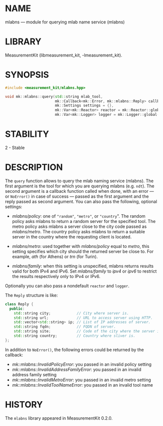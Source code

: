 # NAME
mlabns &mdash; module for querying mlab name service (mlabns)

# LIBRARY
MeasurementKit (libmeasurement_kit, -lmeasurement_kit).

# SYNOPSIS
```C++
#include <measurement_kit/mlabns.hpp>

void mk::mlabns::query(std::string mlab_tool,
                       mk::Callback<mk::Error, mk::mlabns::Reply> callback,
                       mk::Settings settings = {},
                       mk::Var<mk::Reactor> reactor = mk::Reactor::global(),
                       mk::Var<mk::Logger> logger = mk::Logger::global());
```

# STABILITY

2 - Stable

# DESCRIPTION

The `query` function allows to query the mlab naming service (mlabns). The first argument
is the tool for which you are querying mlabns (e.g. `ndt`). The second argument is a callback
function called when done, with an error &mdash; or `NoError()` in case of success &mdash;
passed as the first argument and the reply passed as second argument. You can also pass
the following, optional settings:

- *mlabns/policy*: one of `"random"`, `"metro"`, or `"country`". The random policy asks mlabns
  to return a random server for the specified tool. The metro policy asks mlabns a server close to
  the city code passed as *mlabns/metro*. The country policy asks mlabns to return a suitable server
  in the country where the requesting client is located.

- *mlabns/metro*: used together with *mlabns/policy* equal to *metro*, this setting specifies
  which city should the returned server be close to. For example, *ath* (for Athens) or *trn* (for
  Turin).

- *mlabns/family*: when this setting is unspecified, mlabns returns results valid for both IPv4
  and IPv6. Set *mlabns/family* to *ipv4* or *ipv6* to restrict the results respectively only
  to IPv4 or IPv6.

Optionally you can also pass a nondefault `reactor` and `logger`.

The `Reply` structure is like:

```C++
class Reply {
  public:
    std::string city;            // City where server is.
    std::string url;             // URL to access server using HTTP.
    std::vector<std::string> ip; // List of IP addresses of server.
    std::string fqdn;            // FQDN of server.
    std::string site;            // Code of the city where the server is (e.g. `ath`).
    std::string country;         // Country where sliver is.
};
```

In addition to `NoError()`, the following errors could be returned by the callback:

- *mk::mlabns::InvalidPolicyError*: you passed in an invalid policy setting
- *mk::mlabns::InvalidAddressFamilyError*: you passed in an invalid address family setting
- *mk::mlabns::InvalidMetroError*: you passed in an invalid metro setting
- *mk::mlabns::InvalidToolNameError*: you passed in an invalid tool name

# HISTORY

The `mlabns` library appeared in MeasurementKit 0.2.0.
